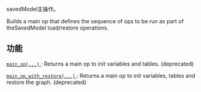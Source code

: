 savedModel主操作。

Builds a main op that defines the sequence of ops to be run as part of theSavedModel load/restore operations.

## 功能
[ `main_op(...)` ](https://tensorflow.google.cn/api_docs/python/tf/compat/v1/saved_model/main_op/main_op): Returns a main op to init variables and tables. (deprecated)

[ `main_op_with_restore(...)` ](https://tensorflow.google.cn/api_docs/python/tf/compat/v1/saved_model/main_op_with_restore): Returns a main op to init variables, tables and restore the graph. (deprecated)

